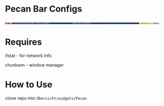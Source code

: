 # Pecan Bar Configs

![alt text](https://github.com/acrylix/PecanBarConfig/blob/master/screenshots/screenshot.png?raw=true)

# Requires

ifstat - for network info

chunkwm - window manager

# How to Use

clone repo into `Übersicht/widgets/Pecan`
